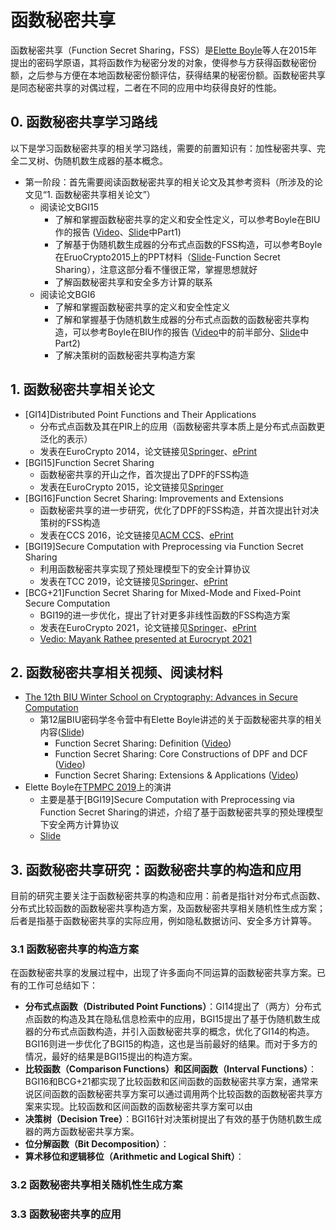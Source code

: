 # 函数秘密共享

函数秘密共享（Function Secret Sharing，FSS）是[Elette Boyle](https://cs.idc.ac.il/~elette/)等人在2015年提出的密码学原语，其将函数作为秘密分发的对象，使得参与方获得函数秘密份额，之后参与方便在本地函数秘密份额评估，获得结果的秘密份额。函数秘密共享是同态秘密共享的对偶过程，二者在不同的应用中均获得良好的性能。

## 0. 函数秘密共享学习路线

以下是学习函数秘密共享的相关学习路线，需要的前置知识有：加性秘密共享、完全二叉树、伪随机数生成器的基本概念。

+ 第一阶段：首先需要阅读函数秘密共享的相关论文及其参考资料（所涉及的论文见“1. 函数秘密共享相关论文”）
  + 阅读论文BGI15
    + 了解和掌握函数秘密共享的定义和安全性定义，可以参考Boyle在BIU作的报告 ([Video](https://www.youtube.com/watch?v=fAXlOOs2t88)、[Slide](http://cyber.biu.ac.il/wp-content/uploads/2021/11/FSS-2022-BIU-WinterSchool_Elette.pdf)中Part1)
    + 了解基于伪随机数生成器的分布式点函数的FSS构造，可以参考Boyle在EruoCrypto2015上的PPT材料（[Slide](https://www.iacr.org/conferences/eurocrypt2015/cosic.esat.kuleuven.be/eurocrypt_2015/presentations/SecretSharing.zip)-Function Secret Sharing），注意这部分看不懂很正常，掌握思想就好
    + 了解函数秘密共享和安全多方计算的联系
  + 阅读论文BGI6
    + 了解和掌握函数秘密共享的定义和安全性定义
    + 了解和掌握基于伪随机数生成器的分布式点函数的函数秘密共享构造，可以参考Boyle在BIU作的报告 ([Video](https://www.youtube.com/watch?v=Zm-MUVve2_w)中的前半部分、[Slide](http://cyber.biu.ac.il/wp-content/uploads/2021/11/FSS-2022-BIU-WinterSchool_Elette.pdf)中Part2)
    + 了解决策树的函数秘密共享构造方案

## 1. 函数秘密共享相关论文
+ [GI14]Distributed Point Functions and Their Applications
  + 分布式点函数及其在PIR上的应用（函数秘密共享本质上是分布式点函数更泛化的表示）
  + 发表在EuroCrypto 2014，论文链接见[Springer](https://link.springer.com/chapter/10.1007/978-3-642-55220-5_35)、[ePrint](https://www.iacr.org/conferences/eurocrypt2014/37)
+ [BGI15]Function Secret Sharing
  + 函数秘密共享的开山之作，首次提出了DPF的FSS构造
  + 发表在EuroCrypto 2015，论文链接见[Springer](https://link.springer.com/chapter/10.1007/978-3-662-46803-6_12)
+ [BGI16]Function Secret Sharing: Improvements and Extensions
  + 函数秘密共享的进一步研究，优化了DPF的FSS构造，并首次提出针对决策树的FSS构造
  + 发表在CCS 2016，论文链接见[ACM CCS](https://dl.acm.org/doi/10.1145/2976749.2978429)、[ePrint](https://eprint.iacr.org/2018/707)
+ [BGI19]Secure Computation with Preprocessing via Function Secret Sharing
  + 利用函数秘密共享实现了预处理模型下的安全计算协议
  + 发表在TCC 2019，论文链接见[Springer](https://link.springer.com/chapter/10.1007/978-3-030-36030-6_14)、[ePrint](https://eprint.iacr.org/2019/1095)
+ [BCG+21]Function Secret Sharing for Mixed-Mode and Fixed-Point Secure Computation
  + BGI19的进一步优化，提出了针对更多非线性函数的FSS构造方案
  + 发表在EuroCrypto 2021，论文链接见[Springer](https://link.springer.com/chapter/10.1007/978-3-030-77886-6_30)、[ePrint](https://eprint.iacr.org/2020/1392)
  + [Vedio: Mayank Rathee presented at Eurocrypt 2021](https://www.youtube.com/watch?v=22BfFkP_Hbk&t=280s)

## 2. 函数秘密共享相关视频、阅读材料
+ [The 12th BIU Winter School on Cryptography: Advances in Secure Computation](https://cyber.biu.ac.il/event/the-12th-biu-winter-school-on-cryptography/)
  + 第12届BIU密码学冬令营中有Elette Boyle讲述的关于函数秘密共享的相关内容([Slide](http://cyber.biu.ac.il/wp-content/uploads/2021/11/FSS-2022-BIU-WinterSchool_Elette.pdf))
    + Function Secret Sharing: Definition ([Video](https://www.youtube.com/watch?v=fAXlOOs2t88))
    + Function Secret Sharing: Core Constructions of DPF and DCF ([Video](https://www.youtube.com/watch?v=Zm-MUVve2_w))
    + Function Secret Sharing: Extensions & Applications ([Video](https://www.youtube.com/watch?v=ORBLeo3lB4U&t=9s))
+ Elette Boyle在[TPMPC 2019](https://www.multipartycomputation.com/tpmpc-2019)上的演讲
  + 主要是基于[BGI19]Secure Computation with Preprocessing via Function Secret Sharing的讲述，介绍了基于函数秘密共享的预处理模型下安全两方计算协议
  + [Slide](https://u.cs.biu.ac.il/~lindell/TPMPC2019/Elette_Boyle_TPMPC2019.pdf)

## 3. 函数秘密共享研究：函数秘密共享的构造和应用

目前的研究主要关注于函数秘密共享的构造和应用：前者是指针对分布式点函数、分布式比较函数的函数秘密共享构造方案，及函数秘密共享相关随机性生成方案；后者是指基于函数秘密共享的实际应用，例如隐私数据访问、安全多方计算等。

### 3.1 函数秘密共享的构造方案

在函数秘密共享的发展过程中，出现了许多面向不同运算的函数秘密共享方案。已有的工作可总结如下：
+ **分布式点函数（Distributed Point Functions）**：GI14提出了（两方）分布式点函数的构造及其在隐私信息检索中的应用，BGI15提出了基于伪随机数生成器的分布式点函数构造，并引入函数秘密共享的概念，优化了GI14的构造。BGI16则进一步优化了BGI15的构造，这也是当前最好的结果。而对于多方的情况，最好的结果是BGI15提出的构造方案。
+ **比较函数（Comparison Functions）和区间函数（Interval Functions）**：BGI16和BCG+21都实现了比较函数和区间函数的函数秘密共享方案，通常来说区间函数的函数秘密共享方案可以通过调用两个比较函数的函数秘密共享方案来实现。比较函数和区间函数的函数秘密共享方案可以由
+ **决策树（Decision Tree）**：BGI16针对决策树提出了有效的基于伪随机数生成器的两方函数秘密共享方案。
+ **位分解函数（Bit Decomposition）**：
+ **算术移位和逻辑移位（Arithmetic and Logical Shift）**：


### 3.2 函数秘密共享相关随机性生成方案



### 3.3 函数秘密共享的应用


